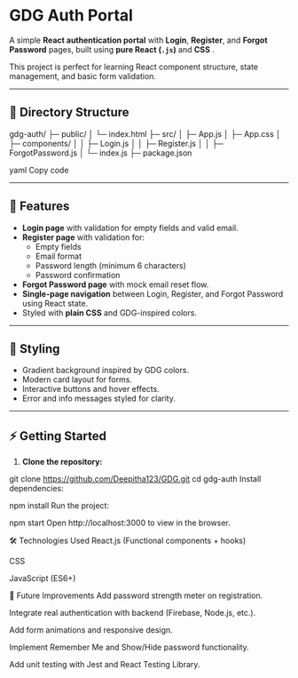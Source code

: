 ﻿# GDG Auth Portal



A simple **React authentication portal** with **Login**, **Register**, and **Forgot Password** pages, built using **pure React (`.js`)** and **CSS** .  

This project is perfect for learning React component structure, state management, and basic form validation.

---

## 📂 Directory Structure

gdg-auth/
├─ public/
│ └─ index.html
├─ src/
│ ├─ App.js
│ ├─ App.css
│ ├─ components/
│ │ ├─ Login.js
│ │ ├─ Register.js
│ │ ├─ ForgotPassword.js
│ └─ index.js
├─ package.json

yaml
Copy code

---

## 🚀 Features

- **Login page** with validation for empty fields and valid email.
- **Register page** with validation for:
  - Empty fields
  - Email format
  - Password length (minimum 6 characters)
  - Password confirmation
- **Forgot Password page** with mock email reset flow.
- **Single-page navigation** between Login, Register, and Forgot Password using React state.
- Styled with **plain CSS** and GDG-inspired colors.

---

## 🎨 Styling

- Gradient background inspired by GDG colors.
- Modern card layout for forms.
- Interactive buttons and hover effects.
- Error and info messages styled for clarity.

---

## ⚡ Getting Started

1. **Clone the repository:**


git clone https://github.com/Deepitha123/GDG.git
cd gdg-auth
Install dependencies:

npm install
Run the project:


npm start
Open http://localhost:3000 to view in the browser.

🛠️ Technologies Used
React.js (Functional components + hooks)

CSS 

JavaScript (ES6+)

📌 Future Improvements
Add password strength meter on registration.

Integrate real authentication with backend (Firebase, Node.js, etc.).

Add form animations and responsive design.

Implement Remember Me and Show/Hide password functionality.


Add unit testing with Jest and React Testing Library.




